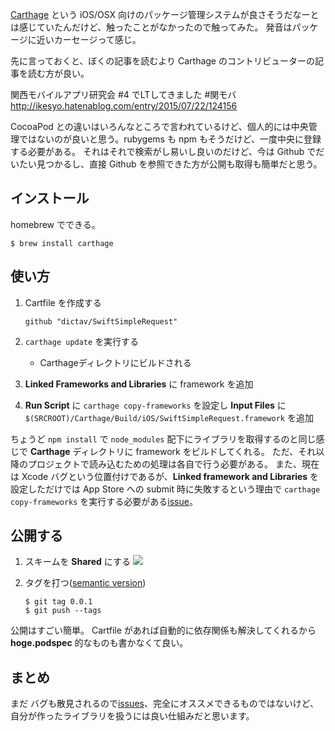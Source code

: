 [Carthage] という iOS/OSX 向けのパッケージ管理システムが良さそうだなーとは感じていたんだけど、触ったことがなかったので触ってみた。
発音はパッケージに近いカーセージって感じ。

先に言っておくと、ぼくの記事を読むより Carthage のコントリビューターの記事を読む方が良い。

関西モバイルアプリ研究会 #4 でLTしてきました #関モバ
http://ikesyo.hatenablog.com/entry/2015/07/22/124156


CocoaPod との違いはいろんなところで言われているけど、個人的には中央管理ではないのが良いと思う。rubygems も npm もそうだけど、一度中央に登録する必要がある。
それはそれで検索がし易いし良いのだけど、今は Github でだいたい見つかるし、直接 Github を参照できた方が公開も取得も簡単だと思う。

## インストール

homebrew でできる。

```
$ brew install carthage
```

## 使い方

1. Cartfile を作成する

    ```
    github "dictav/SwiftSimpleRequest"
    ```

2. `carthage update` を実行する
    * Carthageディレクトリにビルドされる
3. **Linked Frameworks and Libraries** に framework を追加
4. **Run Script** に `carthage copy-frameworks` を設定し **Input Files** に `$(SRCROOT)/Carthage/Build/iOS/SwiftSimpleRequest.framework` を追加

ちょうど `npm install` で `node_modules` 配下にライブラリを取得するのと同じ感じで **Carthage** ディレクトリに framework をビルドしてくれる。
ただ、それ以降のプロジェクトで読み込むための処理は各自で行う必要がある。
また、現在は Xcode バグという位置付けであるが、**Linked framework and Libraries** を設定しただけでは App Store への submit 時に失敗するという理由で `carthage copy-frameworks` を実行する必要がある[issue](http://www.openradar.me/radar?id=6409498411401216)。

## 公開する

1. スキームを **Shared** にする
    ![](images/xcoe_shared_scheme.jpg)
2. タグを打つ([semantic version](http://semver.org/))

    ```
    $ git tag 0.0.1
    $ git push --tags
    ```

公開はすごい簡単。
Cartfile があれば自動的に依存関係も解決してくれるから **hoge.podspec** 的なものも書かなくて良い。

## まとめ

まだ バグも散見されるので[issues](https://github.com/Carthage/Carthage/labels/bug)、完全にオススメできるものではないけど、自分が作ったライブラリを扱うには良い仕組みだと思います。

[Carthage]: https://github.com/carthage/carthage
